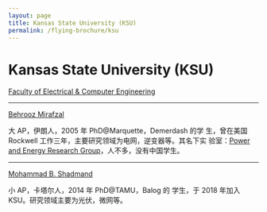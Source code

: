 ```yaml
---
layout: page
title: Kansas State University (KSU)
permalink: /flying-brochure/ksu
---
```

# Kansas State University (KSU)

[Faculty of Electrical & Computer Engineering](http://www.ece.k-state.edu//research/index.html)

---

[Behrooz Mirafzal](http://www.ece.k-state.edu/people/faculty/mirafzal/index.html)

大 AP，伊朗人，2005 年 PhD@Marquette，Demerdash 的学 生，曾在美国 Rockwell 工作三年，主要研究领域为电网，逆变器等。其名下实 验室：[Power and Energy Research Group](https://ecepower.ece.ksu.edu/)，人不多，没有中国学生。 

---

[Mohammad B. Shadmand](http://www.ece.k-state.edu/people/faculty/shadmand/)

小 AP，卡塔尔人，2014 年 PhD@TAMU，Balog 的 学生，于 2018 年加入 KSU。研究领域主要为光伏，微网等。